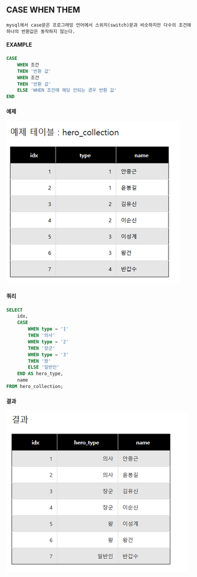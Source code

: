 ## CASE WHEN THEM

```
mysql에서 case문은 프로그래밍 언어에서 스위치(switch)문과 비슷하지만 다수의 조건에 하나의 반환값은 동작하지 않는다.
```

#### EXAMPLE
```sql
CASE
	WHEN 조건
	THEN '반환 값'
	WHEN 조건
	THEN '반환 값'
	ELSE 'WHEN 조건에 해당 안되는 경우 반환 값'
END
```

#### 예제
![Alt text](image.png)

#### 쿼리
```sql
SELECT
	idx,
    CASE
		WHEN type = '1'
		THEN '의사'
		WHEN type = '2'
		THEN '장군'
		WHEN type = '3'
		THEN '왕'
		ELSE '일반인'
	END AS hero_type,
	name
FROM hero_collection;
```

#### 결과
![Alt text](image-1.png)